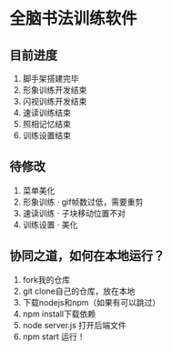 # 全脑书法训练软件
## 目前进度
1. 脚手架搭建完毕
2. 形象训练开发结束
3. 闪视训练开发结束
4. 速读训练结束
5. 照相记忆结束
6. 训练设置结束


## 待修改
1. 菜单美化
2. 形象训练
  · gif帧数过低，需要重剪
3. 速读训练
  · 子块移动位置不对
4. 训练设置
   · 美化


## 协同之道，如何在本地运行？
1. fork我的仓库
2. git clone自己的仓库，放在本地
3. 下载nodejs和npm（如果有可以跳过）
4. npm install下载依赖
5. node server.js 打开后端文件
6. npm start 运行！
